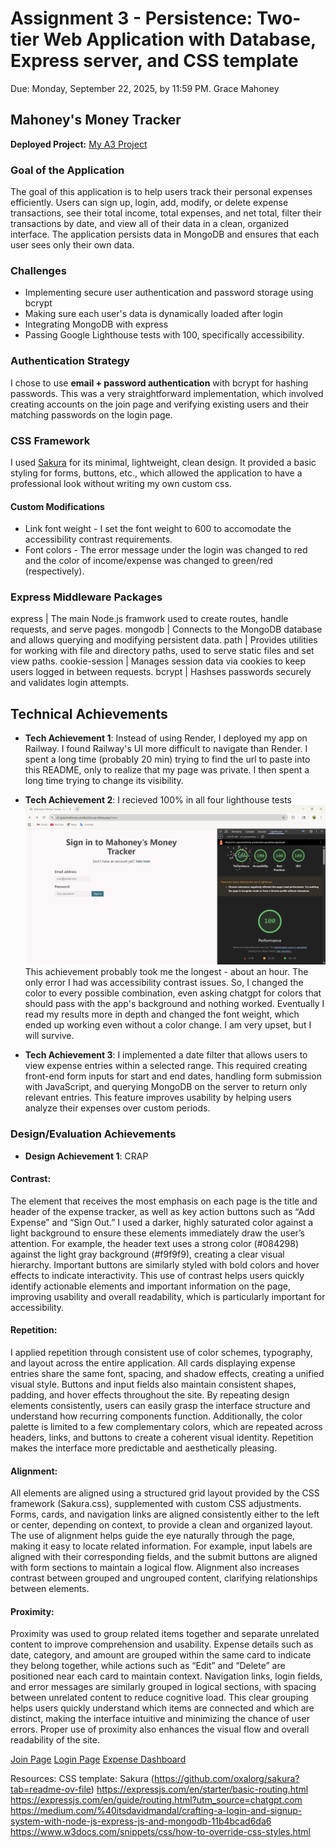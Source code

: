 Assignment 3 - Persistence: Two-tier Web Application with Database, Express server, and CSS template
===

Due: Monday, September 22, 2025, by 11:59 PM.
Grace Mahoney

## Mahoney's Money Tracker
**Deployed Project:** [My A3 Project](a3-gracemahoney-production.up.railway.app)

### Goal of the Application
The goal of this application is to help users track their personal expenses efficiently. Users can sign up, login, add, modify, or delete expense transactions, see their total income, total expenses, and net total, filter their transactions by date, and view all of their data in a clean, organized interface. The application persists data in MongoDB and ensures that each user sees only their own data.

### Challenges
- Implementing secure user authentication and password storage using bcrypt
- Making sure each user's data is dynamically loaded after login
- Integrating MongoDB with express
- Passing Google Lighthouse tests with 100, specifically accessibility.

### Authentication Strategy
I chose to use **email + password authentication** with bcrypt for hashing passwords. This was a very straightforward implementation, which involved creating accounts on the join page and verifying existing users and their matching passwords on the login page.

### CSS Framework
I used [Sakura](https://github.com/oxalorg/sakura?tab=readme-ov-file) for its minimal, lightweight, clean design. It provided a basic styling for forms, buttons, etc., which allowed the application to have a professional look without writing my own custom css. 

#### Custom Modifications
- Link font weight - I set the font weight to 600 to accomodate the accessibility contrast requirements.
- Font colors - The error message under the login was changed to red and the color of income/expense was changed to green/red (respectively).

### Express Middleware Packages
express         | The main Node.js framwork used to create routes, handle requests, and serve pages.
mongodb         | Connects to the MongoDB database and allows querying and modifying persistent data.
path            | Provides utilities for working with file and directory paths, used to serve static files and set view paths.
cookie-session  | Manages session data via cookies to keep users logged in between requests.
bcrypt          | Hashses passwords securely and validates login attempts.

## Technical Achievements
- **Tech Achievement 1**: Instead of using Render, I deployed my app on Railway. I found Railway's UI more difficult to navigate than Render. I spent a long time (probably 20 min) trying to find the url to paste into this README, only to realize that my page was private. I then spent a long time trying to change its visibility.

- **Tech Achievement 2**: I recieved 100% in all four lighthouse tests
![Analysis Screenshot](./lighthouse-results.png)
This achievement probably took me the longest - about an hour. The only error I had was accessibility contrast issues. So, I changed the color to every possible combination, even asking chatgpt for colors that should pass with the app's background and nothing worked. Eventually I read my results more in depth and changed the font weight, which ended up working even without a color change. I am very upset, but I will survive.

- **Tech Achievement 3**: I implemented a date filter that allows users to view expense entries within a selected range. This required creating front-end form inputs for start and end dates, handling form submission with JavaScript, and querying MongoDB on the server to return only relevant entries. This feature improves usability by helping users analyze their expenses over custom periods.

### Design/Evaluation Achievements
- **Design Achievement 1**: CRAP

#### Contrast:
The element that receives the most emphasis on each page is the title and header of the expense tracker, as well as key action buttons such as “Add Expense” and “Sign Out.” I used a darker, highly saturated color against a light background to ensure these elements immediately draw the user’s attention. For example, the header text uses a strong color (#084298) against the light gray background (#f9f9f9), creating a clear visual hierarchy. Important buttons are similarly styled with bold colors and hover effects to indicate interactivity. This use of contrast helps users quickly identify actionable elements and important information on the page, improving usability and overall readability, which is particularly important for accessibility.

#### Repetition:
I applied repetition through consistent use of color schemes, typography, and layout across the entire application. All cards displaying expense entries share the same font, spacing, and shadow effects, creating a unified visual style. Buttons and input fields also maintain consistent shapes, padding, and hover effects throughout the site. By repeating design elements consistently, users can easily grasp the interface structure and understand how recurring components function. Additionally, the color palette is limited to a few complementary colors, which are repeated across headers, links, and buttons to create a coherent visual identity. Repetition makes the interface more predictable and aesthetically pleasing.

#### Alignment:
All elements are aligned using a structured grid layout provided by the CSS framework (Sakura.css), supplemented with custom CSS adjustments. Forms, cards, and navigation links are aligned consistently either to the left or center, depending on context, to provide a clean and organized layout. The use of alignment helps guide the eye naturally through the page, making it easy to locate related information. For example, input labels are aligned with their corresponding fields, and the submit buttons are aligned with form sections to maintain a logical flow. Alignment also increases contrast between grouped and ungrouped content, clarifying relationships between elements.

#### Proximity:
Proximity was used to group related items together and separate unrelated content to improve comprehension and usability. Expense details such as date, category, and amount are grouped within the same card to indicate they belong together, while actions such as “Edit” and “Delete” are positioned near each card to maintain context. Navigation links, login fields, and error messages are similarly grouped in logical sections, with spacing between unrelated content to reduce cognitive load. This clear grouping helps users quickly understand which items are connected and which are distinct, making the interface intuitive and minimizing the chance of user errors. Proper use of proximity also enhances the visual flow and overall readability of the site.

[Join Page](./join.png)
[Login Page](./login.png)
[Expense Dashboard](./dashboard.png)



Resources:
CSS template: Sakura (https://github.com/oxalorg/sakura?tab=readme-ov-file)
https://expressjs.com/en/starter/basic-routing.html
https://expressjs.com/en/guide/routing.html?utm_source=chatgpt.com
https://medium.com/%40itsdavidmandal/crafting-a-login-and-signup-system-with-node-js-express-js-and-mongodb-11b4bcad6da6
https://www.w3docs.com/snippets/css/how-to-override-css-styles.html